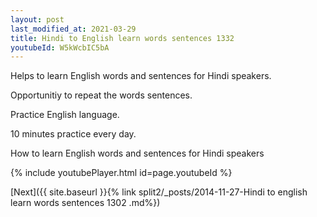 ```yaml
---
layout: post
last_modified_at: 2021-03-29
title: Hindi to English learn words sentences 1332 
youtubeId: W5kWcbIC5bA
---
```

 
 
Helps to learn English words and sentences for Hindi speakers.

Opportunitiy to repeat the words sentences. 

Practice English language. 
 
10 minutes practice every day. 
 
How to learn English words and sentences for Hindi speakers 
 
{% include youtubePlayer.html id=page.youtubeId %}
 
 
[Next]({{ site.baseurl }}{% link  split2/_posts/2014-11-27-Hindi to english learn words sentences 1302 .md%})
 
